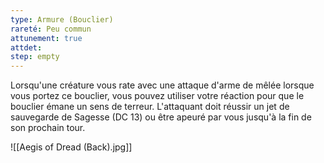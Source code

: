 ```yaml
---
type: Armure (Bouclier)
rareté: Peu commun
attunement: true
attdet:
step: empty
---
```

Lorsqu'une créature vous rate avec une attaque d'arme de mêlée lorsque vous portez ce bouclier, vous pouvez utiliser votre réaction pour que le bouclier émane un sens de terreur. L'attaquant doit réussir un jet de sauvegarde de Sagesse (DC 13) ou être apeuré par vous jusqu'à la fin de son prochain tour.

![[Aegis of Dread (Back).jpg]]